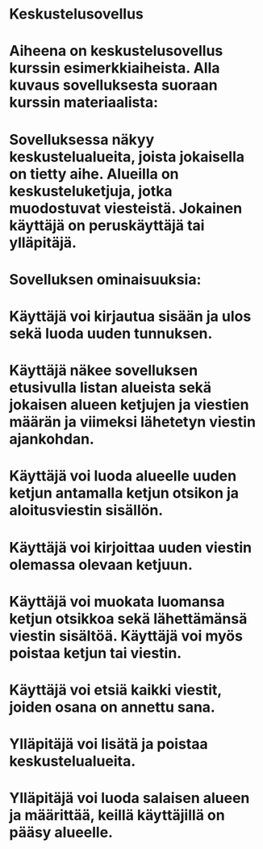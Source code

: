 # Keskustelusovellus

# Aiheena on keskustelusovellus kurssin esimerkkiaiheista. Alla kuvaus sovelluksesta suoraan kurssin materiaalista: 

# Sovelluksessa näkyy keskustelualueita, joista jokaisella on tietty aihe. Alueilla on keskusteluketjuja, jotka muodostuvat viesteistä. Jokainen käyttäjä on peruskäyttäjä tai ylläpitäjä.

# Sovelluksen ominaisuuksia:

# Käyttäjä voi kirjautua sisään ja ulos sekä luoda uuden tunnuksen.
# Käyttäjä näkee sovelluksen etusivulla listan alueista sekä jokaisen alueen ketjujen ja viestien määrän ja viimeksi lähetetyn viestin ajankohdan.
# Käyttäjä voi luoda alueelle uuden ketjun antamalla ketjun otsikon ja aloitusviestin sisällön.
# Käyttäjä voi kirjoittaa uuden viestin olemassa olevaan ketjuun.
# Käyttäjä voi muokata luomansa ketjun otsikkoa sekä lähettämänsä viestin sisältöä. Käyttäjä voi myös poistaa ketjun tai viestin.
# Käyttäjä voi etsiä kaikki viestit, joiden osana on annettu sana.
# Ylläpitäjä voi lisätä ja poistaa keskustelualueita.
# Ylläpitäjä voi luoda salaisen alueen ja määrittää, keillä käyttäjillä on pääsy alueelle.
